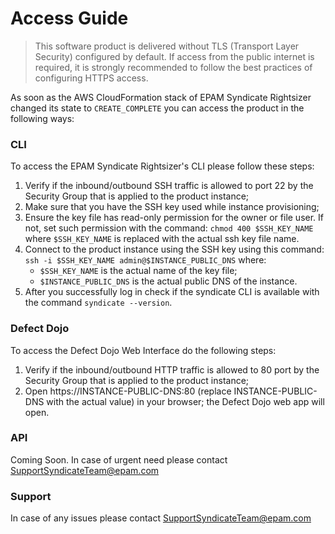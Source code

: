 # Access Guide

> This software product is delivered without TLS (Transport Layer Security) configured by default.
> If access from the public internet is required, it is strongly recommended to follow the best practices of configuring HTTPS access.

As soon as the AWS CloudFormation stack of EPAM Syndicate Rightsizer changed 
its state to `CREATE_COMPLETE` you can access the product in the following ways:

### CLI
To access the EPAM Syndicate Rightsizer's CLI please follow these steps:
1. Verify if the inbound/outbound SSH traffic is allowed to port 22 by the 
Security Group that is applied to the product instance;
2. Make sure that you have the SSH key used while instance provisioning;
3. Ensure the key file has read-only permission for the owner or file user.
If not, set such permission with the command: `chmod 400 $SSH_KEY_NAME` where 
`$SSH_KEY_NAME` is replaced with the actual ssh key file name. 
4. Connect to the product instance using the SSH key using this command: 
`ssh -i $SSH_KEY_NAME admin@$INSTANCE_PUBLIC_DNS` where:
   - `$SSH_KEY_NAME` is the actual name of the key file;
   - `$INSTANCE_PUBLIC_DNS` is the actual public DNS of the instance.
5. After you successfully log in check if the syndicate CLI is available with the 
command `syndicate --version`.

### Defect Dojo
To access the Defect Dojo Web Interface do the following steps: 
1. Verify if the inbound/outbound HTTP traffic is allowed to 80 port by the 
Security Group that is applied to the product instance;
2. Open https://INSTANCE-PUBLIC-DNS:80 (replace INSTANCE-PUBLIC-DNS with the actual value) 
in your browser; the Defect Dojo web app will open.  

### API 
Coming Soon.
In case of urgent need please contact [SupportSyndicateTeam@epam.com](mailto:SupportSyndicateTeam@epam.com)

### Support
In case of any issues please contact [SupportSyndicateTeam@epam.com](mailto:SupportSyndicateTeam@epam.com)